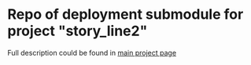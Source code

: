 # Repo of deployment submodule for project "story_line2"

Full description could be found in [main project page](https://fedor-malyshkin.github.io/story_line2_build/)

